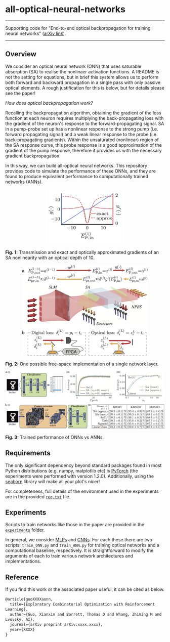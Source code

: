 # all-optical-neural-networks

---

Supporting code for "End-to-end optical backpropagation for training neural networks" ([arXiv link](https://arxiv.org/abs/XXXX.XXXX)).

---

## Overview

We consider an optical neural network (ONN) that uses saturable absorption (SA) to realise the nonlinaer activation functions.  A README is not the setting for equations, but in brief this system allows us to perform both forward and backward propagation in a single pass with only passive optical elements.  A rough justification for this is below, but for details please see the paper!

*How does optical backpropagation work?*

Recalling the backpropagation algorithm, obtaining the gradient of the loss function at each neuron requires multiplying the back-propagating loss with the gradient of the neuron's response to the forward-propagating signal.  SA in a pump-probe set up has a nonlinear response to the strong pump (i.e. forward propagating signal) and a weak linear response to the probe (i.e. back-propagating gradients).  Within the unsaturated (nonlinear) region of the SA response curve, this probe response is a good approximation of the gradient of the pump response, therefore it provides us with the necessary gradient backpropagation.

In this way, we can build all-optical neural networks.  This repository provides code to simulate the performance of these ONNs, and they are found to produce equivalent performance to computationally trained networks (ANNs).

<p align="center"> 
<img src="misc/imgs/SA_response.png" width="250">

**Fig. 1:** Transmission and exact and optically approximated gradients of an SA nonlinearity with an optical depth of 10.
</p>

<p align="center">    
<img src="misc/imgs/ONN_layer.png" width="400">

**Fig. 2:** One possible free-space implementation of a single network layer.
</p>

<p align="center"> 
<img src="misc/imgs/Results.png" width="650">

**Fig. 3:** Trained performance of ONNs vs ANNs.
</p>

## Requirements

The only significant dependency beyond standard packages found in most Python distributions (e.g. numpy, matplotlib etc) is [PyTorch](https://pytorch.org/) (the experiments were performed with version 1.2.0).   Additionally, using the [seaborn](https://seaborn.pydata.org/) library will make all your plot's nicer!

For completeness, full details of the environment used in the experiments are in the provided  [``req.txt``](misc/req.txt) file.

## Experiments

Scripts to train networks like those in the paper are provided in the [``experiments``](experiments) folder.

In general, we consider [MLPs](experiments/mlp) and [CNNs](experiments/cnn).  For each these there are two scripts: ``train_ONN.py`` and ``train_ANN.py`` for training optical networks and a computational baseline, respectively.  It is straightforward to modify the arguments of each to train various network architectures and implementations.

## Reference

If you find this work or the associated paper useful, it can be cited as below.

    @article{guoXXXXaonn,
      title={Exploratory Combinatorial Optimization with Reinforcement Learning},
      author={Guo, Xianxin and Barrett, Thomas D and Whang, Zhiming M and Lvovsky, AI},
      journal={arXiv preprint arXiv:xxxx.xxxx},
      year={XXXX}
    }
